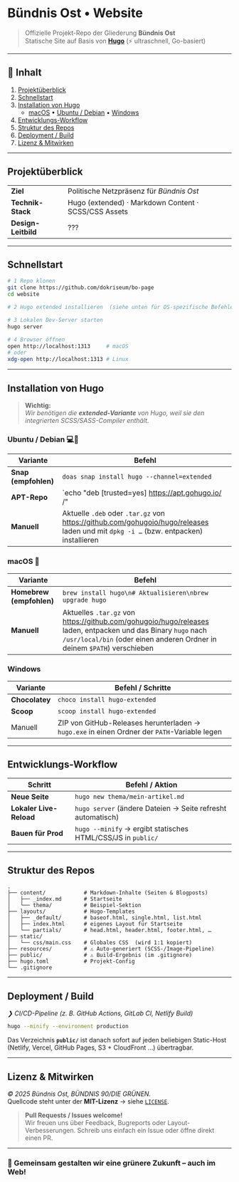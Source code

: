 # Bündnis Ost • Website

> Offizielle Projekt-Repo der Gliederung **Bündnis Ost**  
> Statische Site auf Basis von **[Hugo](https://gohugo.io/)** (⚡ ultraschnell, Go-basiert)

---

## 📑 Inhalt

1. [Projektüberblick](#projektüberblick)  
2. [Schnellstart](#schnellstart)  
3. [Installation von Hugo](#installation-von-hugo)  
   * [macOS](#macos) • [Ubuntu / Debian](#ubuntu--debian) • [Windows](#windows)  
4. [Entwicklungs-Workflow](#entwicklungs-workflow)  
5. [Struktur des Repos](#struktur-des-repos)  
6. [Deployment / Build](#deployment--build)  
7. [Lizenz & Mitwirken](#lizenz--mitwirken)

---

## Projektüberblick

|                     |                                                      |
| ------------------- | ---------------------------------------------------- |
| **Ziel**            | Politische Netzpräsenz für *Bündnis Ost*             |
| **Technik-Stack**   | Hugo (extended) · Markdown Content · SCSS/CSS Assets |
| **Design-Leitbild** | ???                                                  |

---

## Schnellstart

```bash
# 1 Repo klonen
git clone https://github.com/dokriseum/bo-page
cd website

# 2 Hugo extended installieren  (siehe unten für OS-spezifische Befehle)

# 3 Lokalen Dev-Server starten
hugo server

# 4 Browser öffnen
open http://localhost:1313     # macOS
# oder
xdg-open http://localhost:1313 # Linux
```

---

## Installation von Hugo

> **Wichtig:**  
> *Wir benötigen die **extended-Variante** von Hugo, weil sie den integrierten SCSS/SASS-Compiler enthält.*

### Ubuntu / Debian 💻🐧

| Variante | Befehl |
|----------|--------|
| **Snap (empfohlen)** | `doas snap install hugo --channel=extended` |
| **APT-Repo** | `echo "deb [trusted=yes] https://apt.gohugo.io/ /" | doas tee /etc/apt/sources.list.d/hugo.list` \n `doas apt update && doas apt install hugo` |
| **Manuell** | Aktuelle `.deb` oder `.tar.gz` von <https://github.com/gohugoio/hugo/releases> laden und mit `dpkg -i …` (bzw. entpacken) installieren |


### macOS 🍏

| Variante | Befehl |
|----------|--------|
| **Homebrew (empfohlen)** | `brew install hugo\n# Aktualisieren\nbrew upgrade hugo` |
| **Manuell** | Aktuelles `.tar.gz` von <https://github.com/gohugoio/hugo/releases> laden, entpacken und das Binary `hugo` nach `/usr/local/bin` (oder einen anderen Ordner in deinem `$PATH`) verschieben |


### Windows

| Variante | Befehl / Schritte |
|----------|------------------|
| **Chocolatey** | `choco install hugo-extended` |
| **Scoop** | `scoop install hugo-extended` |
| Manuell | ZIP von GitHub-Releases herunterladen → `hugo.exe` in einen Ordner der `PATH`-Variable legen |

---

## Entwicklungs-Workflow

| Schritt | Befehl / Aktion |
|---------|-----------------|
| **Neue Seite** | `hugo new thema/mein-artikel.md` |
| **Lokaler Live-Reload** | `hugo server` (ändere Dateien → Seite refresht automatisch) |
| **Bauen für Prod** | `hugo --minify` → ergibt statisches HTML/CSS/JS in `public/` |

---

## Struktur des Repos

```text
.
├── content/            # Markdown-Inhalte (Seiten & Blogposts)
│   ├── _index.md       # Startseite
│   └── thema/          # Beispiel-Sektion
├── layouts/            # Hugo-Templates
│   ├── _default/       # baseof.html, single.html, list.html
│   ├── index.html      # eigenes Layout für Startseite
│   └── partials/       # head.html, header.html, footer.html, …
├── static/
│   └── css/main.css    # Globales CSS  (wird 1:1 kopiert)
├── resources/          # ⚠️ Auto-generiert (SCSS-/Image-Pipeline)
├── public/             # ⚠️ Build-Ergebnis (im .gitignore)
├── hugo.toml           # Projekt-Config
└── .gitignore
```

---

## Deployment / Build

*❯ CI/CD-Pipeline (z. B. GitHub Actions, GitLab CI, Netlify Build)*  

```bash
hugo --minify --environment production
```

Das Verzeichnis **`public/`** ist danach sofort auf jeden beliebigen Static-Host (Netlify, Vercel, GitHub Pages, S3 + CloudFront …) übertragbar.

---

## Lizenz & Mitwirken

*© 2025 Bündnis Ost, BÜNDNIS 90/DIE GRÜNEN.*  
Quellcode steht unter der **MIT-Lizenz** → siehe [`LICENSE`](LICENSE).

> **Pull Requests / Issues welcome!**  
> Wir freuen uns über Feedback, Bugreports oder Layout-Verbesserungen. Schreib uns einfach ein Issue oder öffne direkt einen PR.

---

### 🌻 Gemeinsam gestalten wir eine grünere Zukunft – auch im Web!
